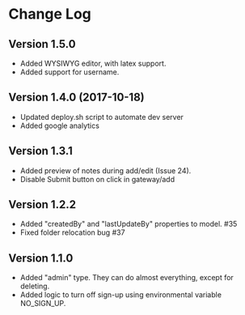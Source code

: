 # Change Log

## Version 1.5.0
- Added WYSIWYG editor, with latex support.
- Added support for username.

## Version 1.4.0 (2017-10-18)
- Updated deploy.sh script to automate dev server
- Added google analytics

## Version 1.3.1
- Added preview of notes during add/edit (Issue 24).
- Disable Submit button on click in gateway/add

## Version 1.2.2
- Added "createdBy" and "lastUpdateBy" properties to model. #35
- Fixed folder relocation bug #37

## Version 1.1.0
- Added "admin" type. They can do almost everything, except for deleting.
- Added logic to turn off sign-up using environmental variable NO_SIGN_UP.
